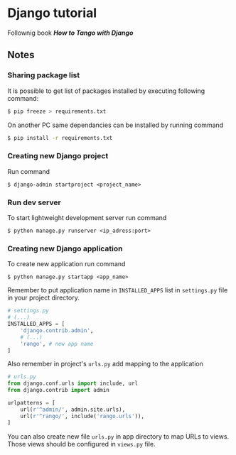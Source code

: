 # Django tutorial
Follownig book ***How to Tango with Django***

## Notes
### Sharing package list
It is possible to get list of packages installed by executing following command:
```bash
$ pip freeze > requirements.txt
```

On another PC same dependancies can be installed by running command
```bash
$ pip install -r requirements.txt
```

### Creating new Django project
Run command
```
$ django-admin startproject <project_name>
```

### Run dev server
To start lightweight development server run command
```
$ python manage.py runserver <ip_adress:port>
```

### Creating new Django application
To create new application run command
```
$ python manage.py startapp <app_name>
```
Remember to put application name in `INSTALLED_APPS` list in `settings.py` file in your project directory.
```python
# settings.py
# (...)
INSTALLED_APPS = [
    'django.contrib.admin',
    # (...)
    'rango', # new app name
]
```

Also remember in project's `urls.py` add mapping to the application

```python
# urls.py
from django.conf.urls import include, url
from django.contrib import admin

urlpatterns = [
    url(r'^admin/', admin.site.urls),
    url(r'^rango/', include('rango.urls')),
]
```
You can also create new file `urls.py` in app directory to map URLs to views. Those views should be configured in `views.py` file.
